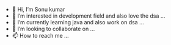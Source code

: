 - 👋 Hi, I’m Sonu kumar 
- 👀 I’m interested in  development field and also love the dsa ...
- 🌱 I’m currently learning  java and also work on dsa ...
- 💞️ I’m looking to collaborate on ...
- 📫 How to reach me ...

<!---
sonukumar275/sonukumar275 is a ✨ special ✨ repository because its `README.md` (this file) appears on your GitHub profile.
You can click the Preview link to take a look at your changes.
--->
